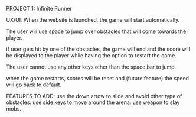 PROJECT 1: Infinite Runner

UX/UI:
When the website is launched, the game will start automatically. 

The user will use space to jump over obstacles that will come towards the player. 

if user gets hit by one of the obstacles, the game will end and the score will be displayed to the player while having the option to restart the game. 

The user cannot use any other keys other than the space bar to jump.

when the game restarts, scores will be reset and (future feature) the speed will go back to default. 

FEATURES TO ADD: 
use the down arrow to slide and avoid other type of obstacles. 
use side keys to move around the arena.
use weapon to slay mobs.






